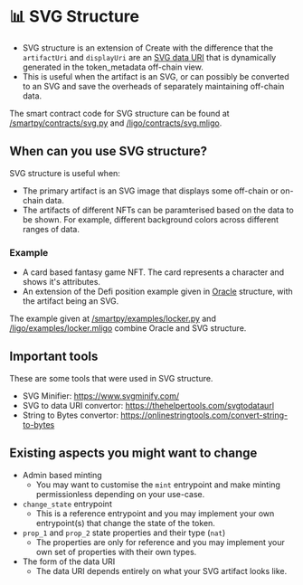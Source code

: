 # 📊 SVG Structure

- SVG structure is an extension of Create with the difference that the `artifactUri` and `displayUri` are an [SVG data URI](https://en.wikipedia.org/wiki/Data_URI_scheme) that is dynamically generated in the token_metadata off-chain view.
- This is useful when the artifact is an SVG, or can possibly be converted to an SVG and save the overheads of separately maintaining off-chain data.

The smart contract code for SVG structure can be found at [/smartpy/contracts/svg.py](https://github.com/AnshuJalan/tezos-dNFT/blob/master/smartpy/contracts/svg.py) and [/ligo/contracts/svg.mligo](https://github.com/AnshuJalan/tezos-dNFT/blob/master/ligo/contracts/svg.mligo).

## When can you use SVG structure?

SVG structure is useful when:

- The primary artifact is an SVG image that displays some off-chain or on-chain data.
- The artifacts of different NFTs can be paramterised based on the data to be shown. For example, different background colors across different ranges of data.

### Example

- A card based fantasy game NFT. The card represents a character and shows it's attributes.
- An extension of the Defi position example given in [Oracle](https://github.com/AnshuJalan/tezos-dNFT/blob/master/docs/structures/Oracle.md) structure, with the artifact being an SVG.

The example given at [/smartpy/examples/locker.py](https://github.com/AnshuJalan/tezos-dNFT/blob/master/smartpy/examples/locker.py) and [/ligo/examples/locker.mligo](https://github.com/AnshuJalan/tezos-dNFT/blob/master/ligo/examples/locker.mligo) combine Oracle and SVG structure.

## Important tools

These are some tools that were used in SVG structure.

- SVG Minifier: https://www.svgminify.com/
- SVG to data URI convertor: https://thehelpertools.com/svgtodataurl
- String to Bytes convertor: https://onlinestringtools.com/convert-string-to-bytes

## Existing aspects you might want to change

- Admin based minting
  - You may want to customise the `mint` entrypoint and make minting permissionless depending on your use-case.
- `change_state` entrypoint
  - This is a reference entrypoint and you may implement your own entrypoint(s) that change the state of the token.
- `prop_1` and `prop_2` state properties and their type (`nat`)
  - The properties are only for reference and you may implement your own set of properties with their own types.
- The form of the data URI
  - The data URI depends entirely on what your SVG artifact looks like.
